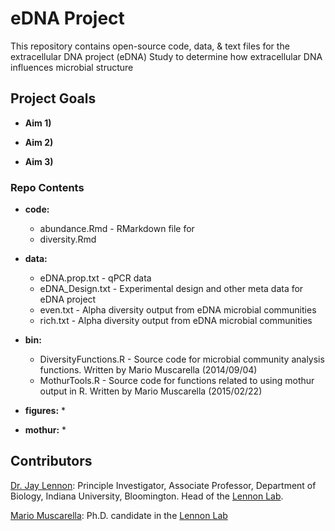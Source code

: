 eDNA Project
==========

This repository contains open-source code, data, & text files for the extracellular DNA project (eDNA)
Study to determine how extracellular DNA influences microbial structure

## Project Goals

* **Aim 1)**

* **Aim 2)**

* **Aim 3)**

### Repo Contents

* **code:**
	* abundance.Rmd - RMarkdown file for
	* diversity.Rmd

* **data:**
	* eDNA.prop.txt - qPCR data
	* eDNA_Design.txt - Experimental design and other meta data for eDNA project
	* even.txt - Alpha diversity output from eDNA microbial communities
	* rich.txt - Alpha diversity output from eDNA microbial communities

* **bin:**
	* DiversityFunctions.R - Source code for microbial community analysis functions. Written by Mario Muscarella (2014/09/04)
	* MothurTools.R - Source code for functions related to using mothur output in R. Written by Mario Muscarella (2015/02/22)

* **figures:**
  *

* **mothur:**
  *

## Contributors

[Dr. Jay Lennon](http://www.indiana.edu/~microbes/people.php): Principle Investigator, Associate Professor, Department of Biology, Indiana University, Bloomington. Head of the [Lennon Lab](http://www.indiana.edu/~microbes/people.php).

[Mario Muscarella](http://mmuscarella.github.io/): Ph.D. candidate in the [Lennon Lab](http://www.indiana.edu/~microbes/people.php)

